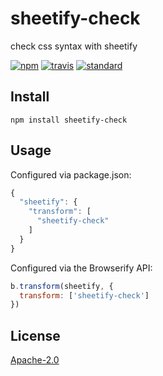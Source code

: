 # sheetify-check

check css syntax with sheetify

[![npm][npm-image]][npm-url]
[![travis][travis-image]][travis-url]
[![standard][standard-image]][standard-url]

[npm-image]: https://img.shields.io/npm/v/sheetify-check.svg?style=flat-square
[npm-url]: https://www.npmjs.com/package/sheetify-check
[travis-image]: https://img.shields.io/travis/goto-bus-stop/sheetify-check.svg?style=flat-square
[travis-url]: https://travis-ci.org/goto-bus-stop/sheetify-check
[standard-image]: https://img.shields.io/badge/code%20style-standard-brightgreen.svg?style=flat-square
[standard-url]: http://npm.im/standard

## Install

```
npm install sheetify-check
```

## Usage

Configured via package.json:

```js
{
  "sheetify": {
    "transform": [
      "sheetify-check"
    ]
  }
}
```

Configured via the Browserify API:

```js
b.transform(sheetify, {
  transform: ['sheetify-check']
})
```

## License

[Apache-2.0](LICENSE.md)
